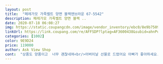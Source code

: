 ```yaml
---
layout: post 
title:  "페레가모 가죽벨트 양면 블랙앤브라운 67-5542" 
description: 페레가모 가죽벨트 양면 블랙 ..
date: 2020-07-18 06:08:27 
img: https://static.coupangcdn.com/image/vendor_inventory/ebc0/8e9b7509debaead262c5e8c26eb1051379f3e547bcbcee6cddb70e490a0a.jpg 
linkUrl: https://link.coupang.com/re/AFFSDP?lptag=AF3600438&subid=ahnPublicAsk&pageKey=251928266&itemId=794187984&vendorItemId=70894472455&traceid=V0-113-42378b26f58b8c96 
categories: [1002] 
color: 9E9D24 
price: 119000 
author: Ask View Shop 
cont:  "상품도 양품이고  너무 괜찮네여<br/>어버이날 선물로 드렸어요 아빠가 좋아하세요.<br/> 배송이 좀 늦었지만 포장도 잘 돼서 왔네요 추천!<br/>저렴하게 잘샀네여<br/>좋습니다.<br/> 길이를 줄일때 버클 뒷부분, 줄임쇠 안쪽 부분에, 일자 드라이버에 화장지나 천으로 감싸서 젖히면 됩니다.<br/><br/>" 
---
```

